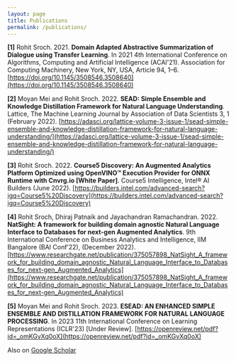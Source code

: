 ```yaml
---
layout: page
title: Publications
permalink: /publications/
---
```


**[1]** Rohit Sroch. 2021. **Domain Adapted Abstractive Summarization of Dialogue using Transfer Learning**. In 2021 4th International Conference on Algorithms, Computing and Artificial Intelligence (ACAI'21). Association for Computing Machinery, New York, NY, USA, Article 94, 1–6. [https://doi.org/10.1145/3508546.3508640](https://doi.org/10.1145/3508546.3508640)

**[2]** Moyan Mei and Rohit Sroch. 2022. **SEAD: Simple Ensemble and Knowledge Distillation Framework for Natural Language Understanding**. Lattice, The Machine Learning Journal by Association of Data Scientists 3, 1 (February 2022). [https://adasci.org/lattice-volume-3-issue-1/sead-simple-ensemble-and-knowledge-distillation-framework-for-natural-language-understanding/](https://adasci.org/lattice-volume-3-issue-1/sead-simple-ensemble-and-knowledge-distillation-framework-for-natural-language-understanding/)

**[3]** Rohit Sroch. 2022. **Course5 Discovery: An Augmented Analytics Platform Optimized using OpenVINO™ Execution Provider for ONNX Runtime with Cnvrg.io [White Paper]**. Course5 Intelligence, Intel® AI Builders (June 2022). [https://builders.intel.com/advanced-search?igq=Course5%20Discovery](https://builders.intel.com/advanced-search?igq=Course5%20Discovery)

**[4]** Rohit Sroch, Dhiraj Patnaik and  Jayachandran Ramachandran. 2022. **NatSight: A framework for building domain agnostic Natural Language Interface to Databases for next-gen Augmented Analytics**. 9th International Conference on Business Analytics and Intelligence, IIM Bangalore (BAI Conf’22), (December 2022). [https://www.researchgate.net/publication/375057898_NatSight_A_framework_for_building_domain_agnostic_Natural_Language_Interface_to_Databases_for_next-gen_Augmented_Analytics](https://www.researchgate.net/publication/375057898_NatSight_A_framework_for_building_domain_agnostic_Natural_Language_Interface_to_Databases_for_next-gen_Augmented_Analytics)

**[5]** Moyan Mei and Rohit Sroch. 2023. **ESEAD: AN ENHANCED SIMPLE ENSEMBLE AND DISTILLATION FRAMEWORK FOR NATURAL LANGUAGE
PROCESSING**. In 2023 11th International Conference on Learning Representations (ICLR'23) [Under Review]. [https://openreview.net/pdf?id=_omKGvXq0oX](https://openreview.net/pdf?id=_omKGvXq0oX)

Also on [Google Scholar](https://scholar.google.com/citations?user=InqxsuEAAAAJ&hl=en&oi=sra)

